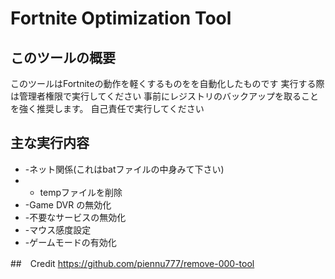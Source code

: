 # Fortnite Optimization Tool

## このツールの概要
このツールはFortniteの動作を軽くするものをを自動化したものです
実行する際は管理者権限で実行してください
事前にレジストリのバックアップを取ることを強く推奨します。
自己責任で実行してください

## 主な実行内容
- -ネット関係(これはbatファイルの中身みて下さい)
- - tempファイルを削除
- -Game DVR の無効化
- -不要なサービスの無効化
- -マウス感度設定
- -ゲームモードの有効化

##　Credit
https://github.com/piennu777/remove-000-tool
